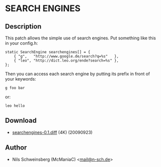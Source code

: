 SEARCH ENGINES
==============

Description
-----------

This patch allows the simple use of search engines. Put something
like this in your config.h:

	static SearchEngine searchengines[] = {
		{ "g",   "http://www.google.de/search?q=%s"   },
		{ "leo", "http://dict.leo.org/ende?search=%s" },
	};

Then you can access each search engine by putting its prefix in front of your 
keywords:

	g foo bar

or:

	leo hello

Download
--------

* [searchengines-0.1.diff](searchengines-0.1.diff) (4K) (20090923)

Author
------

* Nils Schweinsberg (McManiaC) <[mail@n-sch.de](mailto:mail@n-sch.de)>
